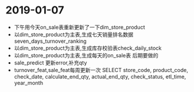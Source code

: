 # 2019-01-07
* 下午用今天on_sale表重新更新了一下dim_store_product
*  以dim_store_product为主表,生成七天销量排名数据seven_days_turnover_ranking
*  以dim_store_product为主表,生成库存校验表check_daily_stock
*  以dim_store_product为主表,生成每天的on_sale表
后期要做的
*  sale_predict 更新error,补充qty
*  turnover_feat,sale_feat每周更新一次
SELECT store_code, product_code, check_date, calculate_end_qty, actual_end_qty, check_status, etl_time, year_month
